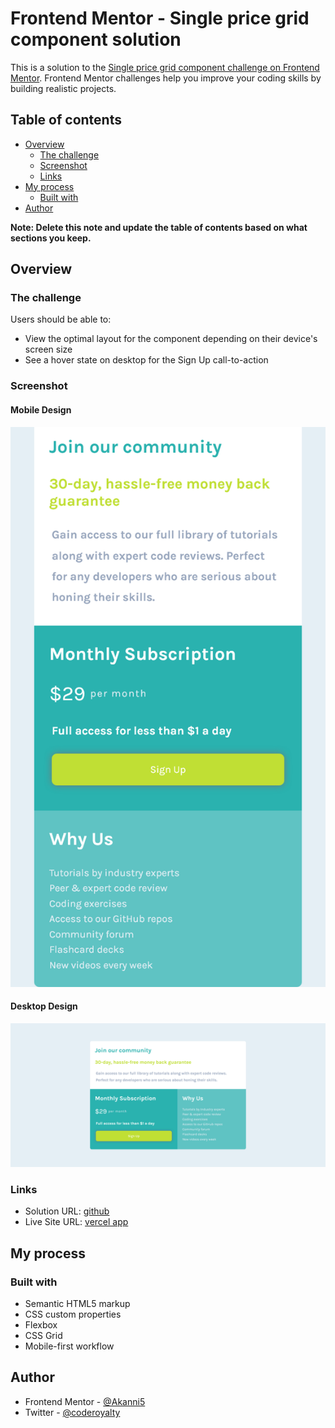 # Frontend Mentor - Single price grid component solution

This is a solution to the [Single price grid component challenge on Frontend Mentor](https://www.frontendmentor.io/challenges/single-price-grid-component-5ce41129d0ff452fec5abbbc). Frontend Mentor challenges help you improve your coding skills by building realistic projects. 

## Table of contents

- [Overview](#overview)
  - [The challenge](#the-challenge)
  - [Screenshot](#screenshot)
  - [Links](#links)
- [My process](#my-process)
  - [Built with](#built-with)
- [Author](#author)

**Note: Delete this note and update the table of contents based on what sections you keep.**

## Overview

### The challenge

Users should be able to:

- View the optimal layout for the component depending on their device's screen size
- See a hover state on desktop for the Sign Up call-to-action

### Screenshot

#### Mobile Design

![](./screenshots/screenshot-mobile-design.png)

#### Desktop Design

![](./screenshots/screenshot-desktop-design.png)


### Links

- Solution URL: [github](https://github.com/Akanni5/single-price-component-master-fm-project)
- Live Site URL: [vercel app](https://your-live-site-url.com)

## My process

### Built with

- Semantic HTML5 markup
- CSS custom properties
- Flexbox
- CSS Grid
- Mobile-first workflow

## Author

- Frontend Mentor - [@Akanni5](https://www.frontendmentor.io/profile/coderoyalty)
- Twitter - [@coderoyalty](https://www.twitter.com/coderoyalty)
